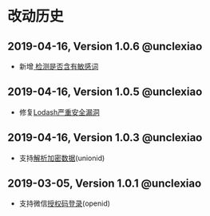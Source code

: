 # 改动历史
## 2019-04-16, Version 1.0.6 @unclexiao
 * 新增[ 检测是否含有敏感词](https://developers.weixin.qq.com/miniprogram/dev/api-backend/open-api/sec-check/security.msgSecCheck.html)
 
## 2019-04-16, Version 1.0.5 @unclexiao
 * 修复[Lodash严重安全漏洞](https://www.infoq.cn/article/k7C-ZvXKOHh284ToEy9K)

## 2019-04-16, Version 1.0.3 @unclexiao
 * 支持[解析加密数据](https://developers.weixin.qq.com/miniprogram/dev/framework/open-ability/signature.html)(unionid)

## 2019-03-05, Version 1.0.1 @unclexiao
 * 支持微信[授权码登录](https://developers.weixin.qq.com/miniprogram/dev/api/code2Session.html?search-key=jscode2session)(openid)